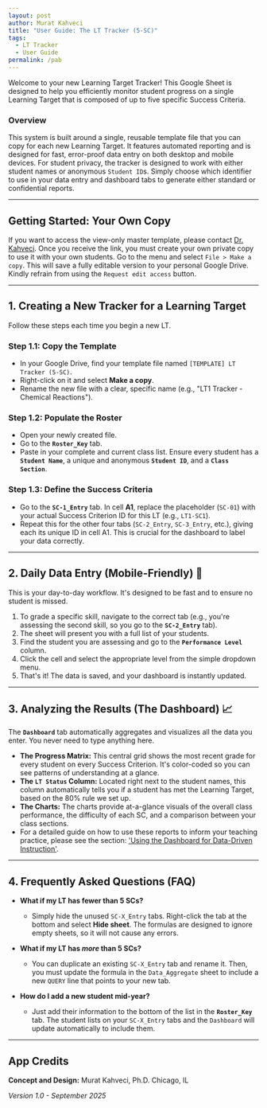 ```yaml
---
layout: post
author: Murat Kahveci
title: "User Guide: The LT Tracker (5-SC)"
tags:
  - LT Tracker
  - User Guide
permalink: /pab
---
```


Welcome to your new Learning Target Tracker! This Google Sheet is designed to help you efficiently monitor student progress on a single Learning Target that is composed of up to five specific Success Criteria.

### Overview
This system is built around a single, reusable template file that you can copy for each new Learning Target. It features automated reporting and is designed for fast, error-proof data entry on both desktop and mobile devices. For student privacy, the tracker is designed to work with either student names or anonymous `Student ID`s. Simply choose which identifier to use in your data entry and dashboard tabs to generate either standard or confidential reports.

---

## Getting Started: Your Own Copy

If you want to access the view-only master template, please contact [Dr. Kahveci](/contact). Once you receive the link, you must create your own private copy to use it with your own students. Go to the menu and select `File > Make a copy`. This will save a fully editable version to your personal Google Drive. Kindly refrain from using the `Request edit access` button.

---

## 1. Creating a New Tracker for a Learning Target

Follow these steps each time you begin a new LT.

### Step 1.1: Copy the Template
* In your Google Drive, find your template file named `[TEMPLATE] LT Tracker (5-SC)`.
* Right-click on it and select **Make a copy**.
* Rename the new file with a clear, specific name (e.g., "LT1 Tracker - Chemical Reactions").

### Step 1.2: Populate the Roster
* Open your newly created file.
* Go to the **`Roster_Key`** tab.
* Paste in your complete and current class list. Ensure every student has a **`Student Name`**, a unique and anonymous **`Student ID`**, and a **`Class Section`**.

### Step 1.3: Define the Success Criteria
* Go to the **`SC-1_Entry`** tab. In cell **A1**, replace the placeholder (`SC-01`) with your actual Success Criterion ID for this LT (e.g., `LT1-SC1`).
* Repeat this for the other four tabs (`SC-2_Entry`, `SC-3_Entry`, etc.), giving each its unique ID in cell A1. This is crucial for the dashboard to label your data correctly.

---

## 2. Daily Data Entry (Mobile-Friendly) 📱

This is your day-to-day workflow. It's designed to be fast and to ensure no student is missed.

1.  To grade a specific skill, navigate to the correct tab (e.g., you're assessing the second skill, so you go to the **`SC-2_Entry`** tab).
2.  The sheet will present you with a full list of your students.
3.  Find the student you are assessing and go to the **`Performance Level`** column.
4.  Click the cell and select the appropriate level from the simple dropdown menu.
5.  That's it! The data is saved, and your dashboard is instantly updated.

---

## 3. Analyzing the Results (The Dashboard) 📈

The **`Dashboard`** tab automatically aggregates and visualizes all the data you enter. You never need to type anything here.

* **The Progress Matrix:** This central grid shows the most recent grade for every student on every Success Criterion. It's color-coded so you can see patterns of understanding at a glance.
* **The `LT Status` Column:** Located right next to the student names, this column automatically tells you if a student has met the Learning Target, based on the 80% rule we set up.
* **The Charts:** The charts provide at-a-glance visuals of the overall class performance, the difficulty of each SC, and a comparison between your class sections.
* For a detailed guide on how to use these reports to inform your teaching practice, please see the section: ['Using the Dashboard for Data-Driven Instruction'](/jpq).

---

## 4. Frequently Asked Questions (FAQ)

* **What if my LT has fewer than 5 SCs?**
  * Simply hide the unused `SC-X_Entry` tabs. Right-click the tab at the bottom and select **Hide sheet**. The formulas are designed to ignore empty sheets, so it will not cause any errors.

* **What if my LT has *more* than 5 SCs?**
  * You can duplicate an existing `SC-X_Entry` tab and rename it. Then, you must update the formula in the `Data_Aggregate` sheet to include a new `QUERY` line that points to your new tab.

* **How do I add a new student mid-year?**
  * Just add their information to the bottom of the list in the **`Roster_Key`** tab. The student lists on your `SC-X_Entry` tabs and the `Dashboard` will update automatically to include them.

---

## App Credits

**Concept and Design:**
Murat Kahveci, Ph.D.
Chicago, IL

*Version 1.0 - September 2025*